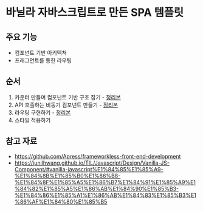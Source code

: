 # 바닐라 자바스크립트로 만든 SPA 템플릿

## 주요 기능

- 컴포넌트 기반 아키텍쳐
- 프래그먼트를 통한 라우팅

## 순서

1. 카운터 만들며 컴포넌트 기반 구조 잡기 - [정리본](https://gyyeom.tistory.com/137)
2. API 호출하는 비동기 컴포넌트 만들기 - [정리본](https://gyyeom.tistory.com/138?category=961857)
3. 라우팅 구현하기 - [정리본](https://gyyeom.tistory.com/139?category=961857)
4. 스타일 적용하기

## 참고 자료

- https://github.com/Apress/frameworkless-front-end-development
- https://junilhwang.github.io/TIL/Javascript/Design/Vanilla-JS-Component/#vanilla-javascript%E1%84%85%E1%85%A9-%E1%84%8B%E1%85%B0%E1%86%B8-%E1%84%8F%E1%85%A5%E1%86%B7%E1%84%91%E1%85%A9%E1%84%82%E1%85%A5%E1%86%AB%E1%84%90%E1%85%B3-%E1%84%86%E1%85%A1%E1%86%AB%E1%84%83%E1%85%B3%E1%86%AF%E1%84%80%E1%85%B5
